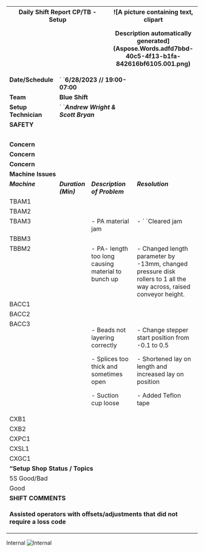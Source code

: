 ﻿
<table><tr><th colspan="3" valign="top"><b>Daily Shift Report CP/TB - Setup</b> </th><th colspan="3" valign="top">![A picture containing text, clipart

Description automatically generated](Aspose.Words.adfd7bbd-40c5-4f13-b1fa-842616bf6105.001.png)</th></tr>
<tr><td valign="top"><b>Date/Schedule</b></td><td colspan="4" valign="top">`  `<b>6/28/2023   //   19:00-07:00</b></td><td rowspan="3" valign="top"></td></tr>
<tr><td valign="top"><b>Team</b></td><td colspan="4" valign="top"><b>Blue Shift</b></td></tr>
<tr><td valign="top"><b>Setup Technician</b></td><td colspan="4" valign="top">`	`<b><i>Andrew Wright & Scott Bryan</i></b></td></tr>
<tr><td colspan="6" valign="top"><b>SAFETY</b></td></tr>
<tr><td valign="top"></b> </td><td colspan="5" valign="top"></td></tr>
<tr><td valign="top"><b>Concern</b></td><td colspan="5" valign="top"> 	</td></tr>
<tr><td valign="top"><b>Concern</b></td><td colspan="5" valign="top"> </td></tr>
<tr><td valign="top"><b>Concern</b></td><td colspan="5" valign="top"> </td></tr>
<tr><td colspan="6" valign="top"><b>Machine Issues</b></td></tr>
<tr><td valign="top"><b><i>Machine</i></b></td><td valign="top"><b><i>Duration (Min)</i></b></td><td colspan="2" valign="top"><b><i>Description of Problem</i></b></td><td colspan="2" valign="top"><b><i>Resolution</i></b></td></tr>
<tr><td valign="top"><a name="_hlk76554754"></a>TBAM1</td><td valign="top"><p></p><p></p></td><td colspan="2" valign="top"></td><td colspan="2" valign="top"></td></tr>
<tr><td valign="top">TBAM2</td><td valign="top"><p>      </p><p></p></td><td colspan="2" valign="top"></td><td colspan="2" valign="top"></td></tr>
<tr><td valign="top">TBAM3</td><td valign="top"><p></p><p></p></td><td colspan="2" valign="top">- PA material jam</td><td colspan="2" valign="top">- ` `Cleared jam</td></tr>
<tr><td valign="top">TBBM3</td><td valign="top"><p></p><p></p></td><td colspan="2" valign="top"></td><td colspan="2" valign="top"></td></tr>
<tr><td valign="top">TBBM2</td><td valign="top"><p></p><p></p><p></p></td><td colspan="2" valign="top">- PA- length too long causing material to bunch up </td><td colspan="2" valign="top">- Changed length parameter by -13mm, changed pressure disk rollers to 1 all the way across, raised conveyor height.</td></tr>
<tr><td valign="top">BACC1</td><td valign="top"></td><td colspan="2" valign="top"></td><td colspan="2" valign="top"></td></tr>
<tr><td valign="top">BACC2</td><td valign="top"><p></p><p></p><p></p><p></p></td><td colspan="2" valign="top"></td><td colspan="2" valign="top"></td></tr>
<tr><td valign="top">BACC3</td><td valign="top"><p></p><p></p><p></p><p></p><p></p></td><td colspan="2" valign="top"><p>- Beads not layering correctly </p><p>- Splices too thick and sometimes open</p><p>- Suction cup loose</p></td><td colspan="2" valign="top"><p>- Change stepper start position from -0.1 to 0.5</p><p>- Shortened lay on length and increased lay on position</p><p>- Added Teflon tape</p></td></tr>
<tr><td valign="top">CXB1</td><td valign="top"></td><td colspan="2" valign="top"></td><td colspan="2" valign="top"></td></tr>
<tr><td valign="top">CXB2</td><td valign="top"><p></p><p></p></td><td colspan="2" valign="top"><p></p><p> </p><p></p></td><td colspan="2" valign="top"><p></p><p></p></td></tr>
<tr><td valign="top">CXPC1</td><td valign="top"></td><td colspan="2" valign="top"><p></p><p></p></td><td colspan="2" valign="top"></td></tr>
<tr><td valign="top">CXSL1</td><td valign="top"></td><td colspan="2" valign="top"></td><td colspan="2" valign="top"></td></tr>
<tr><td valign="top">CXGC1</td><td valign="top"></td><td colspan="2" valign="top"></td><td colspan="2" valign="top"></td></tr>
<tr><td colspan="6" valign="top"><b>“Setup Shop Status / Topics</b></td></tr>
<tr><td valign="top">5S Good/Bad</td><td colspan="5" valign="top"></td></tr>
<tr><td valign="top">Good</td><td colspan="5" valign="top"></td></tr>
<tr><td colspan="6" valign="top"><b>SHIFT COMMENTS</b></td></tr>
<tr><td colspan="6" valign="top"><p><b>Assisted operators with offsets/adjustments that did not require a loss code</b></p><p></p><p></p><p></p></td></tr>
</table>

Internal
![Internal](Aspose.Words.adfd7bbd-40c5-4f13-b1fa-842616bf6105.002.png)
